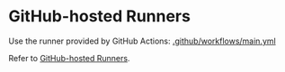 # GitHub-hosted Runners

Use the runner provided by GitHub Actions: [.github/workflows/main.yml](../.github/workflows/main.yml)

Refer to [GitHub-hosted Runners](https://docs.github.com/ko/actions/using-github-hosted-runners/using-github-hosted-runners/about-github-hosted-runners).
